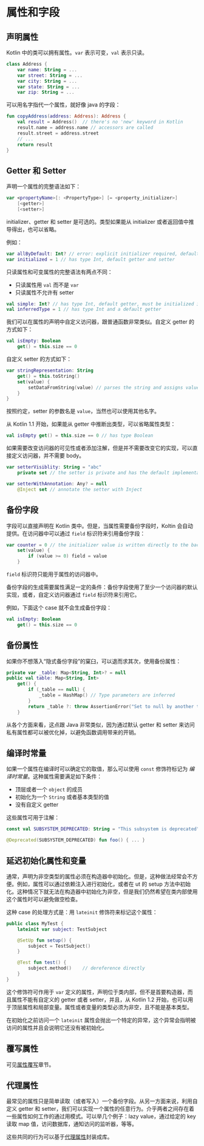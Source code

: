 # 属性和字段

## 声明属性
Kotlin 中的类可以拥有属性。`var` 表示可变，`val` 表示只读。

```kotlin
class Address {
    var name: String = ...
    var street: String = ...
    var city: String = ...
    var state: String = ...
    var zip: String = ...
```

可以用名字指代一个属性，就好像 java 的字段：

```kotlin
fun copyAddress(address: Address): Address {
    val result = Address()  // there's no 'new' keyword in Kotlin
    result.name = address.name // accessors are called
    result.street = address.street
    // ...
    return result
}
```

## Getter 和 Setter
声明一个属性的完整语法如下：

```kotlin
var <propertyName>[: <PropertyType>] [= <property_initializer>]
    [<getter>]
    [<setter>]
```

initializer、getter 和 setter 是可选的。类型如果能从 initializer 或者返回值中推导得出，也可以省略。

例如：

```kotlin
var allByDefault: Int? // error: explicit initializer required, default getter and setter implied
var initialized = 1 // has type Int, default getter and setter
```

只读属性和可变属性的完整语法有两点不同：

* 只读属性用 `val` 而不是 `var`
* 只读属性不允许有 setter

```kotlin
val simple: Int? // has type Int, default getter, must be initialized in constructor
val inferredType = 1 // has type Int and a default getter
```

我们可以在属性的声明中自定义访问器，跟普通函数非常类似。自定义 getter 的方式如下：

```kotlin
val isEmpty: Boolean
    get() = this.size == 0
```

自定义 setter 的方式如下：

```kotlin
var stringRepresentation: String
    get() = this.toString()
    set(value) {
        setDataFromString(value) // parses the string and assigns values to other properties
    }
}
```

按照约定，setter 的参数名是 `value`，当然也可以使用其他名字。

从 Kotlin 1.1 开始，如果能从 getter 中推断出类型，可以省略属性类型：

```kotlin
val isEmpty get() = this.size == 0 // has type Boolean
```

如果需要改变访问器的可见性或者添加注解，但是并不需要改变它的实现，可以直接定义访问器，并不需要 body。

```kotlin
var setterVisiblity: String = "abc"
    private set // the setter is private and has the default implementation

var setterWithAnnotation: Any? = null
    @Inject set // annotate the setter with Inject
```

## 备份字段
字段可以直接声明在 Kotlin 类中。但是，当属性需要备份字段时，Koltin 会自动提供。在访问器中可以通过 `field` 标识符来引用备份字段：

```kotlin
var counter = 0 // the initializer value is written directly to the backing field
    set(value) {
        if (value >= 0) field = value
    }
```

`field` 标识符只能用于属性的访问器中。

备份字段的生成需要属性满足一定的条件：备份字段使用了至少一个访问器的默认实现，或者，自定义访问器通过 `field` 标识符来引用它。

例如，下面这个 case 就不会生成备份字段：

```kotlin
val isEmpty: Boolean
    get() = this.size == 0
```

## 备份属性

如果你不想落入“隐式备份字段”的窠臼，可以退而求其次，使用备份属性：

```kotlin
private var _table: Map<String, Int>? = null
public val table: Map<String, Int>
    get() {
        if (_table == null) {
            _table = HashMap() // Type parameters are inferred
        }
        return _table ?: throw AssertionError("Set to null by another thread")
    }
```
从各个方面来看，这点跟 Java 非常类似，因为通过默认 getter 和 setter 来访问私有属性都可以被优化掉，以避免函数调用带来的开销。

## 编译时常量
如果一个属性在编译时可以确定它的取值，那么可以使用 `const` 修饰符标记为 *编译时常量*。这种属性需要满足如下条件：

* 顶层或者一个 `object` 的成员
* 初始化为一个 `String` 或者基本类型的值
* 没有自定义 getter

这些属性可用于注解：
```kotlin
const val SUBSYSTEM_DEPRECATED: String = "This subsystem is deprecated"

@Deprecated(SUBSYSTEM_DEPRECATED) fun foo() { ... }
```

## 延迟初始化属性和变量
通常，声明为非空类型的属性必须在构造器中初始化。但是，这种做法经常会不方便。例如，属性可以通过依赖注入进行初始化，或者在 ut 的 setup 方法中初始化。这种情况下就无法在构造器中初始化为非空，但是我们仍然希望在类内部使用这个属性时可以避免做空检查。

这种 case 的处理方式是：用 `lateinit` 修饰符来标记这个属性：

```kotlin
public class MyTest {
    lateinit var subject: TestSubject

    @SetUp fun setup() {
        subject = TestSubject()
    }

    @Test fun test() {
        subject.method()    // dereference directly
    }
}
```

这个修饰符可作用于 `var` 定义的属性，声明位于类内部，但不是首要构造器，而且属性不能有自定义的 getter 或者 setter，并且，从 Kotlin 1.2 开始，也可以用于顶层属性和局部变量。属性或者变量的类型必须为非空，且不能是基本类型。

在初始化之前访问一个 `lateinit` 属性会抛出一个特定的异常，这个异常会指明被访问的属性并且会说明它还没有被初始化。

## 覆写属性
可见[属性覆写](classes-and-inheritance.md#属性覆写)章节。

## 代理属性
最常见的属性只是简单读取（或者写入）一个备份字段。从另一方面来说，利用自定义 getter 和 setter，我们可以实现一个属性的任意行为。介乎两者之间存在着一些属性如何工作的通过用模式。可以举几个例子：lazy value，通过给定的 key 读取 map 值，访问数据库，通知访问的监听器，等等。

这些共同的行为可以基于[代理属性](delegated-properties.md)封装成库。
